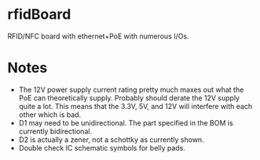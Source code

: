 rfidBoard
=========

RFID/NFC board with ethernet+PoE with numerous I/Os.

Notes
=========
* The 12V power supply current rating pretty much maxes out what the PoE can theoretically supply. Probably should derate the 12V supply quite a lot. This means that the 3.3V, 5V, and 12V will interfere with each other which is bad.
* D1 may need to be unidirectional. The part specified in the BOM is currently bidirectional.
* D2 is actually a zener, not a schottky as currently shown.
* Double check IC schematic symbols for belly pads.
